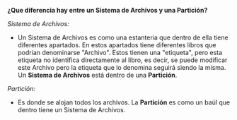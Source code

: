 **¿Que diferencia hay entre un Sistema de Archivos y una Partición?**

*Sistema de Archivos:*

- Un Sistema de Archivos es como una estanteria que dentro de ella tiene diferentes apartados. En estos apartados tiene diferentes libros
  que podrian denominarse "Archivo". Estos tienen una "etiqueta", pero esta etiqueta no identifica directamente al libro, es decir, se 
  puede modificar este Archivo pero la etiqueta que lo denomina seguirá siendo la misma.
  Un **Sistema de Archivos** está dentro de una **Partición**.
  
*Partición:*
  
- Es donde se alojan todos los archivos. La **Partición** es como un baúl que dentro tiene un Sistema de Archivos.
